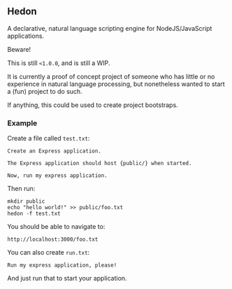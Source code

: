 ## Hedon

A declarative, natural language scripting engine for NodeJS/JavaScript applications.

Beware!

This is still `<1.0.0`, and is still a WIP.

It is currently a proof of concept project of someone who
has little or no experience in natural language processing,
but nonetheless wanted to start a (fun) project to do such.

If anything, this could be used to create project bootstraps.

### Example

Create a file called `test.txt`:

```text
Create an Express application.

The Express application should host {public/} when started.

Now, run my express application.
```

Then run:

    mkdir public
    echo "hello world!" >> public/foo.txt
    hedon -f test.txt

You should be able to navigate to:

    http://localhost:3000/foo.txt

You can also create `run.txt`:

```text
Run my express application, please!
```

And just run that to start your application.
